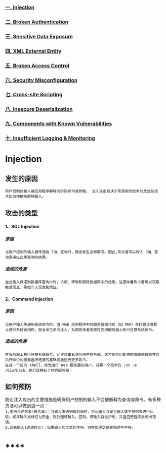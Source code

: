 ### **[一. Injection](#Injection-text)**  
### **[二. Broken Authentication](#authentication)**  
### **[三. Sensitive Data Exposure](#Sensitive-Data-Exposure)**  
### **[四. XML External Entity](#XML-External-Entity)**  
### **[五. Broken Access Control](#Broken-Access-Control)**  
### **[六. Security Misconfiguration](#Security-Misconfiguration)**  
### **[七. Cross-site Scripting](#Cross-site-Scripting)**  
### **[八. Insecure Deserialization](#Insecure-Deserialization)**  
### **[九. Components with Known Vulnerabilities](#Components-with-Known-Vulnerabilities)**  
### **[十. Insufficient Logging & Monitoring](#Insufficient-Logging-Monitoring)**  

<a name="Injection-text"></a>
# **Injection**
## 发生的原因
   `用户控制的输入被应用程序解释为实际命令或参数。
   注入攻击取决于所使用的技术以及这些技术如何精确地解释输入。`
## 攻击的类型
  #### 1、SQL Injection
  ##### 原因 
  `当用户控制的输入被传递给 SQL 查询时，就会发生这种情况。因此,攻击者可以传入 SQL 查询来操纵此类查询的结果。`
  ##### 造成的危害
 `当此输入传递到数据库查询中时，访问、修改和删除数据库中的信息。这意味着攻击者可以窃取敏感信息，例如个人信息和凭证。`
  #### 2、Command injection
  ##### 原因 
  `当用户输入传递到系统命令时，当 Web 应用程序中的服务器端代码（如 PHP）在托管计算机上进行系统调用时，就会发生命令注入。从而攻击者能够在应用服务器上执行任意系统命令。`
  ##### 造成的危害
  `在服务器上执行任意系统命令，允许攻击者访问用户的系统。这将使他们能够窃取敏感数据并对执行命令的服务器所链接的基础设施进行更多攻击。`<br />
  `生成一个反向 shell，成为运行 Web 服务器的用户。只需一个简单的 ;nc -e /bin/bash，他们就拥有了你的服务器；`
  
## 如何预防
防止注入攻击的主要措施是确保用户控制的输入不会被解释为查询或命令。有多种方法可以做到这一点：<br />
   `1.使用允许列表(白名单)：当输入发送到服务器时，将此输入与安全输入或字符列表进行比较。如果输入被标记为安全，则处理该输入。否则，该输入将被拒绝，并且应用程序会抛出错误。`<br />
   `2.剥离输入(过滤转义)：如果输入包含危险字符，则在处理之前删除这些字符。`
<a name="authentication"></a>
# ****
<a name="Sensitive-Data-Exposure"></a>
<a name="XML-External-Entity"></a>
<a name="Broken-Access-Control"></a>
<a name="Security-Misconfiguration"></a>
<a name="Cross-site-Scripting"></a>
<a name="Insecure-Deserialization"></a>
<a name="Components-with-Known-Vulnerabilities"></a>
<a name="Insufficient-Logging-Monitoring"></a>
